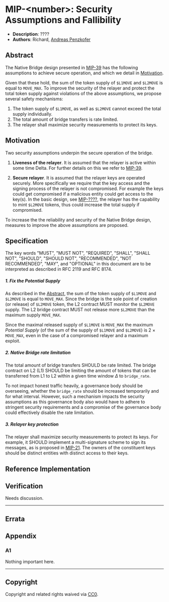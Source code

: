 # MIP-\<number\>: Security Assumptions and Fallibility
- **Description**: ????
- **Authors**: Richard, [Andreas Penzkofer](mailto:andreas.penzkofer@movementlabs.xyz)

<!--
  READ MIP-1 BEFORE USING THIS TEMPLATE!

  This is the suggested template for new MIPs. After you have filled in the requisite fields, please delete these comments.

  Note that an MIP number will be assigned by an editor. When opening a pull request to submit your MIP, please use an abbreviated title in the filename, `mip-draft_title_abbrev.md`.

  The title should be 44 characters or less. It should not repeat the MIP number in title, irrespective of the category.

  The author should add himself as a code owner in the `.github/CODEOWNERS` file for the MIP.

  TODO: Remove this comment before finalizing.
-->

## Abstract

The Native Bridge design presented in [MIP-39](../mip-39/) has the following assumptions to achieve secure operation, and which we detail in [Motivation](#motivation).

Given that these hold, the sum of the token supply of `$L1MOVE` and `$L2MOVE` is equal to `MOVE_MAX`. To improve the security of the relayer and protect the total token supply against violations of the above assumptions, we propose several safety mechanisms:

1. The token supply of `$L1MOVE`, as well as `$L2MOVE` cannot exceed the total supply individually.
1. The total amount of bridge transfers is rate limited.
1. The relayer shall maximize security measurements to protect its keys.


## Motivation

Two security assumptions underpin the secure operation of the bridge.

1. **Liveness of the relayer**. It is assumed that the relayer is active within some time Delta. For further details on this we refer to [MIP-39](../mip-39/).

2. **Secure relayer**. It is assumed that the relayer keys are operated securely. More specifically we require that the key access and the signing process of the relayer is not compromised. For example the keys could get compromised if a malicious entity could get access to the key(s). In the basic design, see [MIP-????](???), the relayer has the capability to mint `$L2MOVE` tokens, thus could increase the total supply if compromised.

To increase the the reliability and security of the Native Bridge design, measures to improve the above assumptions are proposed.


## Specification

The key words "MUST", "MUST NOT", "REQUIRED", "SHALL", "SHALL NOT", "SHOULD", "SHOULD NOT", "RECOMMENDED", "NOT RECOMMENDED", "MAY", and "OPTIONAL" in this document are to be interpreted as described in RFC 2119 and RFC 8174.

##### 1. Fix the Potential Supply

As described in the [Abstract](#abstract), the sum of the token supply of `$L1MOVE` and `$L2MOVE` is equal to `MOVE_MAX`. Since the bridge is the sole point of creation (or release) of `$L2MOVE` token, the L2 contract MUST monitor the `$L2MOVE` supply. The L2 bridge contract MUST not release more `$L2MOVE` than the maximum supply `MOVE_MAX`.

Since the maximal released supply of `$L1MOVE` is `MOVE_MAX` the maximum *Potential Supply* (of the sum of the supply of `$L1MOVE` and `$L2MOVE`) is 2 $\times$ `MOVE_MAX`, even in the case of a compromised relayer and a maximum exploit.

##### 2. Native Bridge rate limitation

The total amount of bridge transfers SHOULD be rate limited. The bridge contract on L2 (L1) SHOULD be limiting the amount of tokens that can be transferred from L1 to L2 within a given time window $\Delta$ to `bridge_rate`.

To not impact honest traffic heavily, a governance body should be overseeing, whether the `bridge_rate` should be increased temporarily and for what interval. However, such a mechanism impacts the security assumptions as this governance body also would have to adhere to stringent security requirements and a compromise of the governance body could effectively disable the rate limitation.

##### 3. Relayer key protection

The relayer shall maximize security measurements to protect its keys. For example, it SHOULD implement a multi-signature scheme to sign its messages, as is proposed in [MIP-21](https://github.com/movementlabsxyz/MIP/pull/21). The owners of the constituent keys should be distinct entities with distinct access to their keys.

## Reference Implementation

<!--
  The Reference Implementation section should include links to and an overview of a minimal implementation that assists in understanding or implementing this specification. The reference implementation is not a replacement for the Specification section, and the proposal should still be understandable without it.

  TODO: Remove this comment before submitting
-->

## Verification

<!--

  All proposals must contain a section that discusses the various aspects of verification pertinent to the introduced changes. This section should address:

  1. **Correctness**: Ensure that the proposed changes behave as expected in all scenarios. Highlight any tests, simulations, or proofs done to validate the correctness of the changes.

  2. **Security Implications**: Address the potential security ramifications of the proposal. This includes discussing security-relevant design decisions, potential vulnerabilities, important discussions, implementation-specific guidance, and pitfalls. Mention any threats, risks, and mitigation strategies associated with the proposal.

  3. **Performance Impacts**: Outline any performance tests conducted and the impact of the proposal on system performance. This could be in terms of speed, resource consumption, or other relevant metrics.

  4. **Validation Procedures**: Describe any procedures, tools, or methodologies used to validate the proposal against its requirements or objectives. 

  5. **Peer Review and Community Feedback**: Highlight any feedback from peer reviews or the community that played a crucial role in refining the verification process or the proposal itself.


  TODO: Remove this comment before submitting
-->

Needs discussion.

---

## Errata


## Appendix


### A1
Nothing important here.

---
## Copyright

Copyright and related rights waived via [CC0](../LICENSE.md).
